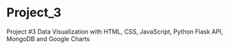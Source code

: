 # Project_3
Project #3 Data Visualization with HTML, CSS, JavaScript, Python Flask API, MongoDB and Google Charts
